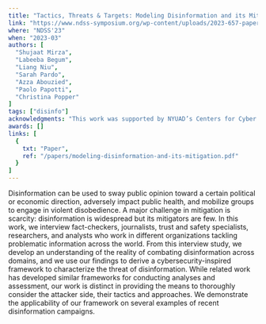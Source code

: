 ```yaml
---
title: "Tactics, Threats & Targets: Modeling Disinformation and its Mitigation"
link: "https://www.ndss-symposium.org/wp-content/uploads/2023-657-paper.pdf"
where: "NDSS'23"
when: "2023-03"
authors: [ 
  "Shujaat Mirza",
  "Labeeba Begum",
  "Liang Niu",
  "Sarah Pardo",
  "Azza Abouzied",
  "Paolo Papotti",
  "Christina Popper"
]
tags: ["disinfo"]
acknowledgments: "This work was supported by NYUAD’s Centers for Cyber Security (CCSAD) and Interacting Urban Networks (CITIES funded by Tamkeen under the Research Institute Award CG001), ASPIRE AARE-2020-307 and supported by CHISTERA within the CIMPLE project (CHIST-ERA-19-XAI-003)" 
awards: []
links: [
  {
    txt: "Paper",
    ref: "/papers/modeling-disinformation-and-its-mitigation.pdf"
  }
]
---
```

Disinformation can be used to sway public opinion toward a certain political or economic direction, adversely impact public health, and mobilize groups to engage in violent disobedience. A major challenge in mitigation is scarcity: disinformation is widespread but its mitigators are few. In this work, we interview fact-checkers, journalists, trust and safety specialists, researchers, and analysts who work in different organizations tackling problematic information across the world. From this interview study, we develop an understanding of the reality of combating disinformation across domains, and we use our findings to derive a cybersecurity-inspired framework to characterize the threat of disinformation. While related work has developed similar frameworks for conducting analyses and assessment, our work is distinct in providing the means to thoroughly consider the attacker side, their tactics and approaches. We demonstrate the applicability of our framework on several examples of recent disinformation campaigns.
